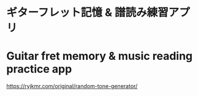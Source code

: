 # ギターフレット記憶 & 譜読み練習アプリ
# Guitar fret memory & music reading practice app

https://ryjkmr.com/original/random-tone-generator/
